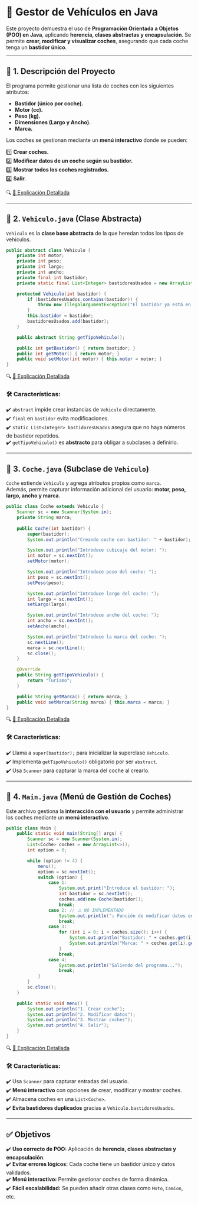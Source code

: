 # 🚗 **Gestor de Vehículos en Java**
Este proyecto demuestra el uso de **Programación Orientada a Objetos (POO) en Java**, aplicando **herencia, clases abstractas y encapsulación**. Se permite **crear, modificar y visualizar coches**, asegurando que cada coche tenga un **bastidor único**.

---

## 📌 **1. Descripción del Proyecto**
El programa permite gestionar una lista de coches con los siguientes atributos:
- **Bastidor (único por coche).**
- **Motor (cc).**
- **Peso (kg).**
- **Dimensiones (Largo y Ancho).**
- **Marca.**

Los coches se gestionan mediante un **menú interactivo** donde se pueden:

1️⃣ **Crear coches.**  
2️⃣ **Modificar datos de un coche según su bastidor.**  
3️⃣ **Mostrar todos los coches registrados.**  
4️⃣ **Salir.**  

🔍 [📂 Explicación Detallada](https://github.com/carmonalanzasalvaro/DisenoSoftware/blob/main/Introduccionjava/Programa3_ClasesYObjetos/Explicaciones/Descripcion_Proyecto/README.md)

---

## 🔹 **2. `Vehiculo.java` (Clase Abstracta)**
`Vehiculo` es la **clase base abstracta** de la que heredan todos los tipos de vehículos.

```java
public abstract class Vehiculo {
    private int motor;
    private int peso;
    private int largo;
    private int ancho;
    private final int bastidor;
    private static final List<Integer> bastidoresUsados = new ArrayList<>();

    protected Vehiculo(int bastidor) {
        if (bastidoresUsados.contains(bastidor)) {
            throw new IllegalArgumentException("El bastidor ya está en uso");
        }
        this.bastidor = bastidor;
        bastidoresUsados.add(bastidor);
    }

    public abstract String getTipoVehiculo();

    public int getBastidor() { return bastidor; }
    public int getMotor() { return motor; }
    public void setMotor(int motor) { this.motor = motor; }
}

```
🔍 [📂 Explicación Detallada](https://github.com/carmonalanzasalvaro/DisenoSoftware/blob/main/Introduccionjava/Programa3_ClasesYObjetos/Explicaciones/Vehiculo/README.md)

### **🛠️ Características:**
✔️ `abstract` impide crear instancias de `Vehiculo` directamente.  
✔️ `final` en `bastidor` evita modificaciones.  
✔️ `static List<Integer> bastidoresUsados` asegura que no haya números de bastidor repetidos.  
✔️ `getTipoVehiculo()` es **abstracto** para obligar a subclases a definirlo.  

---

## 🔹 **3. `Coche.java` (Subclase de `Vehiculo`)**
`Coche` extiende `Vehiculo` y agrega atributos propios como `marca`.  
Además, permite capturar información adicional del usuario: **motor, peso, largo, ancho y marca**.

```java
public class Coche extends Vehiculo {
    Scanner sc = new Scanner(System.in);
    private String marca;
    
    public Coche(int bastidor) {
        super(bastidor);
        System.out.println("Creando coche con bastidor: " + bastidor);

        System.out.println("Introduce cubicaje del motor: ");
        int motor = sc.nextInt();
        setMotor(motor);

        System.out.println("Introduce peso del coche: ");
        int peso = sc.nextInt();
        setPeso(peso);

        System.out.println("Introduce largo del coche: ");
        int largo = sc.nextInt();
        setLargo(largo);

        System.out.println("Introduce ancho del coche: ");
        int ancho = sc.nextInt();
        setAncho(ancho);

        System.out.println("Introduce la marca del coche: ");
        sc.nextLine();
        marca = sc.nextLine();
        sc.close();
    }

    @Override
    public String getTipoVehiculo() {
        return "Turismo";
    }

    public String getMarca() { return marca; }
    public void setMarca(String marca) { this.marca = marca; }
}
```

🔍 [📂 Explicación Detallada](https://github.com/carmonalanzasalvaro/DisenoSoftware/blob/main/Introduccionjava/Programa3_ClasesYObjetos/Explicaciones/Coche/README.md)


### **🛠️ Características:**
✔️ Llama a `super(bastidor);` para inicializar la superclase `Vehiculo`.  
✔️ Implementa `getTipoVehiculo()` obligatorio por ser `abstract`.  
✔️ Usa `Scanner` para capturar la marca del coche al crearlo.  

---

## 🔹 **4. `Main.java` (Menú de Gestión de Coches)**
Este archivo gestiona la **interacción con el usuario** y permite administrar los coches mediante un **menú interactivo**.

```java
public class Main {
    public static void main(String[] args) {
        Scanner sc = new Scanner(System.in);
        List<Coche> coches = new ArrayList<>();
        int option = 0;

        while (option != 4) {
            menu();
            option = sc.nextInt();
            switch (option) {
                case 1:
                    System.out.print("Introduce el bastidor: ");
                    int bastidor = sc.nextInt();
                    coches.add(new Coche(bastidor));
                    break;
                case 2: // ⚠️ NO IMPLEMENTADO
                    System.out.println("⚠️ Función de modificar datos en desarrollo...");
                    break;
                case 3:
                    for (int i = 0; i < coches.size(); i++) {
                        System.out.println("Bastidor: " + coches.get(i).getBastidor());
                        System.out.println("Marca: " + coches.get(i).getMarca());
                    }
                    break;
                case 4:
                    System.out.println("Saliendo del programa...");
                    break;
            }
        }
        sc.close();
    }

    public static void menu() {
        System.out.println("1. Crear coche");
        System.out.println("2. Modificar datos");
        System.out.println("3. Mostrar coches");
        System.out.println("4. Salir");
    }
}
```
🔍 [📂 Explicación Detallada](https://github.com/carmonalanzasalvaro/DisenoSoftware/blob/main/Introduccionjava/Programa3_ClasesYObjetos/Explicaciones/Main/README.md)

### **🛠️ Características:**
✔️ Usa `Scanner` para capturar entradas del usuario.  
✔️ **Menú interactivo** con opciones de crear, modificar y mostrar coches.  
✔️ Almacena coches en una `List<Coche>`.  
✔️ **Evita bastidores duplicados** gracias a `Vehiculo.bastidoresUsados`.  

---

## ✅ **Objetivos**
✔️ **Uso correcto de POO:** Aplicación de **herencia, clases abstractas y encapsulación**.  
✔️ **Evitar errores lógicos:** Cada coche tiene un bastidor único y datos validados.  
✔️ **Menú interactivo:** Permite gestionar coches de forma dinámica.  
✔️ **Fácil escalabilidad:** Se pueden añadir otras clases como `Moto`, `Camion`, etc.  


